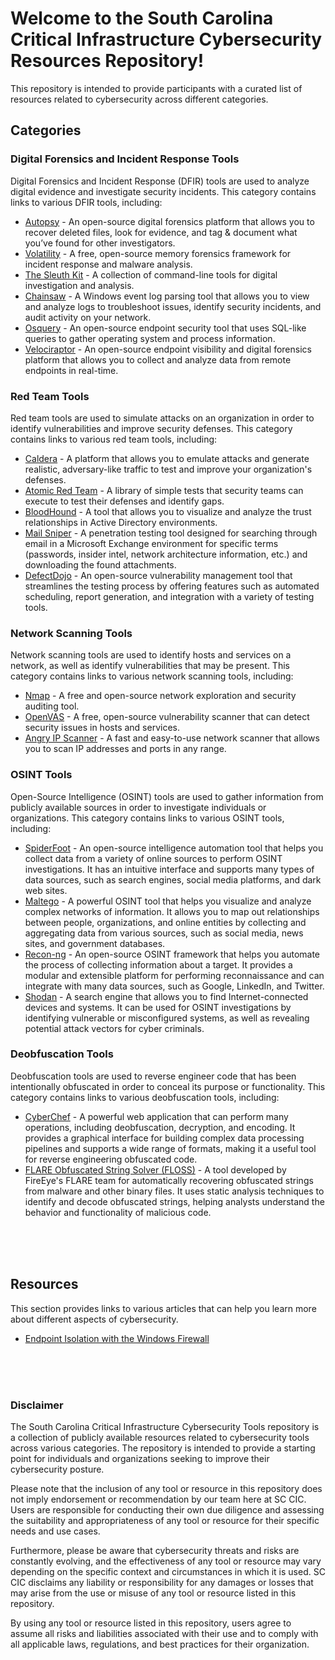 # **Welcome to the South Carolina Critical Infrastructure Cybersecurity Resources Repository!**
<p>This repository is intended to provide participants with a curated list of resources related to cybersecurity across different categories.</p>
<h2>Categories</h2>

<h3>Digital Forensics and Incident Response Tools</h3>
<p>Digital Forensics and Incident Response (DFIR) tools are used to analyze digital evidence and investigate security incidents. This category contains links to various DFIR tools, including:</p>
<ul>
  <li><a href="https://www.autopsy.com/download/">Autopsy</a> - An open-source digital forensics platform that allows you to recover deleted files, look for evidence, and tag & document what you’ve found for other investigators.</li>
  <li><a href="https://www.volatilityfoundation.org/">Volatility</a> - A free, open-source memory forensics framework for incident response and malware analysis.</li>
  <li><a href="https://www.sleuthkit.org/">The Sleuth Kit</a> - A collection of command-line tools for digital investigation and analysis.</li>
  <li><a href="https://github.com/WithSecureLabs/chainsaw">Chainsaw</a> - A Windows event log parsing tool that allows you to view and analyze logs to troubleshoot issues, identify security incidents, and audit activity on your network.</li>
  <li><a href="https://osquery.io/">Osquery</a> - An open-source endpoint security tool that uses SQL-like queries to gather operating system and process information.</li>
  <li><a href="https://docs.velociraptor.app/">Velociraptor</a> - An open-source endpoint visibility and digital forensics platform that allows you to collect and analyze data from remote endpoints in real-time.</li>
</ul>
<h3>Red Team Tools</h3>
<p>Red team tools are used to simulate attacks on an organization in order to identify vulnerabilities and improve security defenses. This category contains links to various red team tools, including:</p>
<ul>
  <li><a href="https://caldera.mitre.org/">Caldera</a> - A platform that allows you to emulate attacks and generate realistic, adversary-like traffic to test and improve your organization's defenses.</li>
  <li><a href="https://atomicredteam.io/">Atomic Red Team</a> - A library of simple tests that security teams can execute to test their defenses and identify gaps.</li>
  <li><a href="https://github.com/BloodHoundAD/BloodHound">BloodHound</a> - A tool that allows you to visualize and analyze the trust relationships in Active Directory environments.</li>
  <li><a href="https://github.com/dafthack/MailSniper">Mail Sniper</a> - A penetration testing tool designed for searching through email in a Microsoft Exchange environment for specific terms (passwords, insider intel, network architecture information, etc.) and downloading the found attachments.</li>
  <li><a href="https://github.com/DefectDojo/django-DefectDojo">DefectDojo</a> - An open-source vulnerability management tool that streamlines the testing process by offering features such as automated scheduling, report generation, and integration with a variety of testing tools.</li>
</ul>
<h3>Network Scanning Tools</h3>
<p>Network scanning tools are used to identify hosts and services on a network, as well as identify vulnerabilities that may be present. This category contains links to various network scanning tools, including:</p>
<ul>
  <li><a href="https://nmap.org/">Nmap</a> - A free and open-source network exploration and security auditing tool.</li>
  <li><a href="https://www.openvas.org/">OpenVAS</a> - A free, open-source vulnerability scanner that can detect security issues in hosts and services.</li>
  <li><a href="http://angryip.org/">Angry IP Scanner</a> - A fast and easy-to-use network scanner that allows you to scan IP addresses and ports in any range.</li>
</ul>

<h3>OSINT Tools</h3>
<p>Open-Source Intelligence (OSINT) tools are used to gather information from publicly available sources in order to investigate individuals or organizations. This category contains links to various OSINT tools, including:</p>
<ul>
  <li><a href="https://github.com/smicallef/spiderfoot">SpiderFoot</a> - An open-source intelligence automation tool that helps you collect data from a variety of online sources to perform OSINT investigations. It has an intuitive interface and supports many types of data sources, such as search engines, social media platforms, and dark web sites.</li>
  <li><a href="https://www.maltego.com/">Maltego</a> - A powerful OSINT tool that helps you visualize and analyze complex networks of information. It allows you to map out relationships between people, organizations, and online entities by collecting and aggregating data from various sources, such as social media, news sites, and government databases.</li>
  <li><a href="https://github.com/lanmaster53/recon-ng">Recon-ng</a> - An open-source OSINT framework that helps you automate the process of collecting information about a target. It provides a modular and extensible platform for performing reconnaissance and can integrate with many data sources, such as Google, LinkedIn, and Twitter.</li>
  <li><a href="https://www.shodan.io/">Shodan</a> - A search engine that allows you to find Internet-connected devices and systems. It can be used for OSINT investigations by identifying vulnerable or misconfigured systems, as well as revealing potential attack vectors for cyber criminals.</li>
</ul>

<h3>Deobfuscation Tools</h3>
<p>Deobfuscation tools are used to reverse engineer code that has been intentionally obfuscated in order to conceal its purpose or functionality. This category contains links to various deobfuscation tools, including:</p>
<ul>
  <li><a href="https://gchq.github.io/CyberChef">CyberChef</a> - A powerful web application that can perform many operations, including deobfuscation, decryption, and encoding. It provides a graphical interface for building complex data processing pipelines and supports a wide range of formats, making it a useful tool for reverse engineering obfuscated code.</li>
  <li><a href="https://github.com/mandiant/flare-floss">FLARE Obfuscated String Solver (FLOSS)</a> - A tool developed by FireEye's FLARE team for automatically recovering obfuscated strings from malware and other binary files. It uses static analysis techniques to identify and decode obfuscated strings, helping analysts understand the behavior and functionality of malicious code.</li>
</ul>
<br><br><br>

<h2>Resources</h2>
<p>This section provides links to various articles that can help you learn more about different aspects of cybersecurity.</p>
<ul>
  <li><a href="https://medium.com/@cryps1s/endpoint-isolation-with-the-windows-firewall-462a795f4cfb">Endpoint Isolation with the Windows Firewall</a> </li>
</ul> 
<br><br><br>
  <h3>Disclaimer</h3>
<p>The South Carolina Critical Infrastructure Cybersecurity Tools repository is a collection of publicly available resources related to cybersecurity tools across various categories. The repository is intended to provide a starting point for individuals and organizations seeking to improve their cybersecurity posture.</p>
<p>Please note that the inclusion of any tool or resource in this repository does not imply endorsement or recommendation by our team here at SC CIC. Users are responsible for conducting their own due diligence and assessing the suitability and appropriateness of any tool or resource for their specific needs and use cases.</p>
<p>Furthermore, please be aware that cybersecurity threats and risks are constantly evolving, and the effectiveness of any tool or resource may vary depending on the specific context and circumstances in which it is used. SC CIC disclaims any liability or responsibility for any damages or losses that may arise from the use or misuse of any tool or resource listed in this repository.</p>
<p>By using any tool or resource listed in this repository, users agree to assume all risks and liabilities associated with their use and to comply with all applicable laws, regulations, and best practices for their organization.</p>
